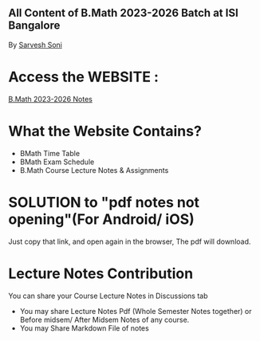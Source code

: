 ## All Content of B.Math 2023-2026 Batch at ISI Bangalore
By [Sarvesh Soni](https://meditatedbison.github.io/MyPortfolio/)

# Access the WEBSITE :
[B.Math 2023-2026 Notes](https://meditatedbison.github.io/B.Math-2023-2026-Notes/)

# What the Website Contains?
- BMath Time Table
- BMath Exam Schedule
- B.Math Course Lecture Notes & Assignments


# SOLUTION to "pdf notes not opening"(For Android/ iOS)
Just copy that link, and open again in the browser, The pdf will download.

# Lecture Notes Contribution
You can share your Course Lecture Notes in Discussions tab
- You may share Lecture Notes Pdf (Whole Semester Notes together) or Before midsem/ After Midsem Notes of any course.
- You may Share Markdown File of notes
